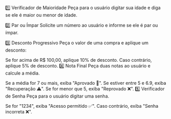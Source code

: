 1️⃣ Verificador de Maioridade
Peça para o usuário digitar sua idade e diga se ele é maior ou menor de idade.

2️⃣ Par ou Ímpar
Solicite um número ao usuário e informe se ele é par ou ímpar.

3️⃣ Desconto Progressivo
Peça o valor de uma compra e aplique um desconto:

Se for acima de R$ 100,00, aplique 10% de desconto.
Caso contrário, aplique 5% de desconto.
4️⃣ Nota Final
Peça duas notas ao usuário e calcule a média.

Se a média for 7 ou mais, exiba "Aprovado 🎉".
Se estiver entre 5 e 6.9, exiba "Recuperação ⚠️".
Se for menor que 5, exiba "Reprovado ❌".
5️⃣ Verificador de Senha
Peça para o usuário digitar uma senha.

Se for "1234", exiba "Acesso permitido ✅".
Caso contrário, exiba "Senha incorreta ❌".